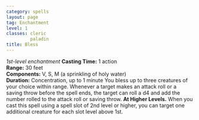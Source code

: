 ```yaml
---
category: spells
layout: page
tag: Enchantment
level: 1
classes: cleric
         paladin
title: Bless 
---
```

_1st-level enchantment_ 
**Casting Time:** 1 action   
**Range:** 30 feet   
**Components:** V, S, M (a sprinkling of holy water)    
**Duration:** Concentration, up to 1 minute 
You bless up to three creatures of your choice within range. Whenever a target makes an attack roll or a saving throw before the spell ends, the target can roll a d4 and add the number rolled to the attack roll or saving throw. 
**At Higher Levels.** When you cast this spell using a spell slot of 2nd level or higher, you can target one additional creature for each slot level above 1st. 
